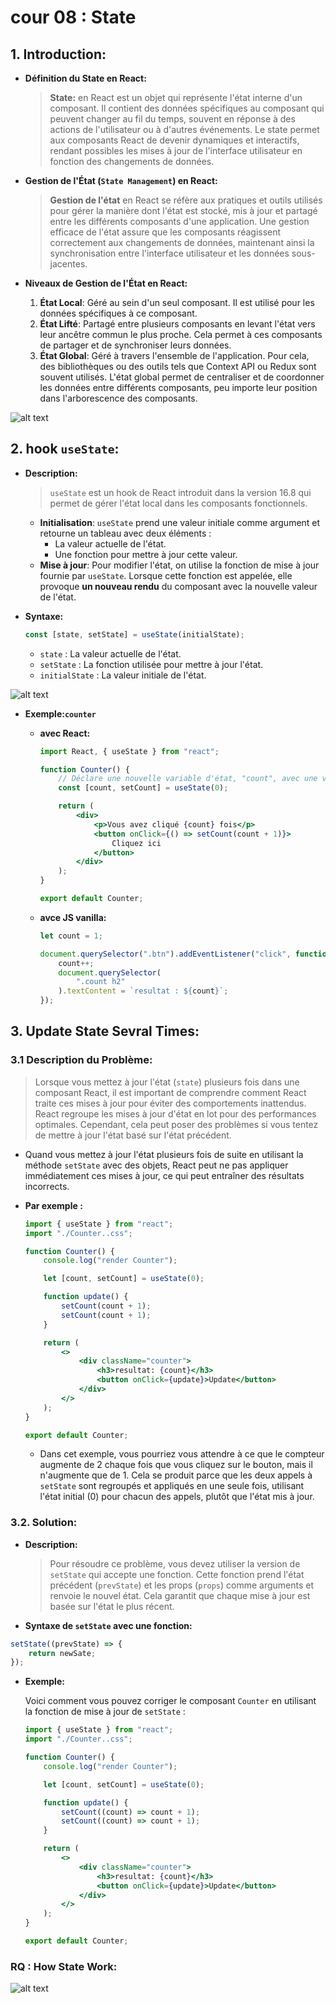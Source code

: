 # cour 08 : **State**

## 1. **Introduction:**

-   **Définition du State en React:**

    > **State:** en React est un objet qui représente l'état interne d'un composant. Il contient des données spécifiques au composant qui peuvent changer au fil du temps, souvent en réponse à des actions de l'utilisateur ou à d'autres événements. Le state permet aux composants React de devenir dynamiques et interactifs, rendant possibles les mises à jour de l'interface utilisateur en fonction des changements de données.

-   **Gestion de l'État (`State Management`) en React:**

    > **Gestion de l'état** en React se réfère aux pratiques et outils utilisés pour gérer la manière dont l'état est stocké, mis à jour et partagé entre les différents composants d'une application. Une gestion efficace de l'état assure que les composants réagissent correctement aux changements de données, maintenant ainsi la synchronisation entre l'interface utilisateur et les données sous-jacentes.

-   **Niveaux de Gestion de l'État en React:**

    1. **État Local**: Géré au sein d'un seul composant. Il est utilisé pour les données spécifiques à ce composant.
    2. **État Lifté**: Partagé entre plusieurs composants en levant l'état vers leur ancêtre commun le plus proche. Cela permet à ces composants de partager et de synchroniser leurs données.
    3. **État Global**: Géré à travers l'ensemble de l'application. Pour cela, des bibliothèques ou des outils tels que Context API ou Redux sont souvent utilisés. L'état global permet de centraliser et de coordonner les données entre différents composants, peu importe leur position dans l'arborescence des composants.

![alt text](image-2.png)

## 2. **hook `useState`:**

-   **Description:**

    > `useState` est un hook de React introduit dans la version 16.8 qui permet de gérer l'état local dans les composants fonctionnels.

    -   **Initialisation**: `useState` prend une valeur initiale comme argument et retourne un tableau avec deux éléments :
        -   La valeur actuelle de l'état.
        -   Une fonction pour mettre à jour cette valeur.
    -   **Mise à jour**: Pour modifier l'état, on utilise la fonction de mise à jour fournie par `useState`. Lorsque cette fonction est appelée, elle provoque **un nouveau rendu** du composant avec la nouvelle valeur de l'état.

-   **Syntaxe:**

    ```jsx
    const [state, setState] = useState(initialState);
    ```

    -   `state` : La valeur actuelle de l'état.
    -   `setState` : La fonction utilisée pour mettre à jour l'état.
    -   `initialState` : La valeur initiale de l'état.

![alt text](image.png)

-   **Exemple:`counter`**

    -   **avec React:**

        ```jsx
        import React, { useState } from "react";

        function Counter() {
        	// Déclare une nouvelle variable d'état, "count", avec une valeur initiale de 0
        	const [count, setCount] = useState(0);

        	return (
        		<div>
        			<p>Vous avez cliqué {count} fois</p>
        			<button onClick={() => setCount(count + 1)}>
        				Cliquez ici
        			</button>
        		</div>
        	);
        }

        export default Counter;
        ```

    -   **avce JS vanilla:**

        ```js
        let count = 1;

        document.querySelector(".btn").addEventListener("click", function () {
        	count++;
        	document.querySelector(
        		".count h2"
        	).textContent = `resultat : ${count}`;
        });
        ```

## 3. **Update State Sevral Times:**

### 3.1 **Description du Problème:**

> Lorsque vous mettez à jour l'état (`state`) plusieurs fois dans une composant React, il est important de comprendre comment React traite ces mises à jour pour éviter des comportements inattendus. React regroupe les mises à jour d'état en lot pour des performances optimales. Cependant, cela peut poser des problèmes si vous tentez de mettre à jour l'état basé sur l'état précédent.

-   Quand vous mettez à jour l'état plusieurs fois de suite en utilisant la méthode `setState` avec des objets, React peut ne pas appliquer immédiatement ces mises à jour, ce qui peut entraîner des résultats incorrects.

-   **Par exemple :**

    ```jsx
    import { useState } from "react";
    import "./Counter..css";

    function Counter() {
    	console.log("render Counter");

    	let [count, setCount] = useState(0);

    	function update() {
    		setCount(count + 1);
    		setCount(count + 1);
    	}

    	return (
    		<>
    			<div className="counter">
    				<h3>resultat: {count}</h3>
    				<button onClick={update}>Update</button>
    			</div>
    		</>
    	);
    }

    export default Counter;
    ```

    -   Dans cet exemple, vous pourriez vous attendre à ce que le compteur augmente de 2 chaque fois que vous cliquez sur le bouton, mais il n'augmente que de 1. Cela se produit parce que les deux appels à `setState` sont regroupés et appliqués en une seule fois, utilisant l'état initial (0) pour chacun des appels, plutôt que l'état mis à jour.

### 3.2. **Solution:**

-   **Description:**

    > Pour résoudre ce problème, vous devez utiliser la version de `setState` qui accepte une fonction. Cette fonction prend l'état précédent (`prevState`) et les props (`props`) comme arguments et renvoie le nouvel état. Cela garantit que chaque mise à jour est basée sur l'état le plus récent.

-   **Syntaxe de `setState` avec une fonction:**

```jsx
setState((prevState) => {
	return newSate;
});
```

-   **Exemple:**

    Voici comment vous pouvez corriger le composant `Counter` en utilisant la fonction de mise à jour de `setState` :

    ```jsx
    import { useState } from "react";
    import "./Counter..css";

    function Counter() {
    	console.log("render Counter");

    	let [count, setCount] = useState(0);

    	function update() {
    		setCount((count) => count + 1);
    		setCount((count) => count + 1);
    	}

    	return (
    		<>
    			<div className="counter">
    				<h3>resultat: {count}</h3>
    				<button onClick={update}>Update</button>
    			</div>
    		</>
    	);
    }

    export default Counter;
    ```

### RQ : **How State Work:**

![alt text](image-1.png)
